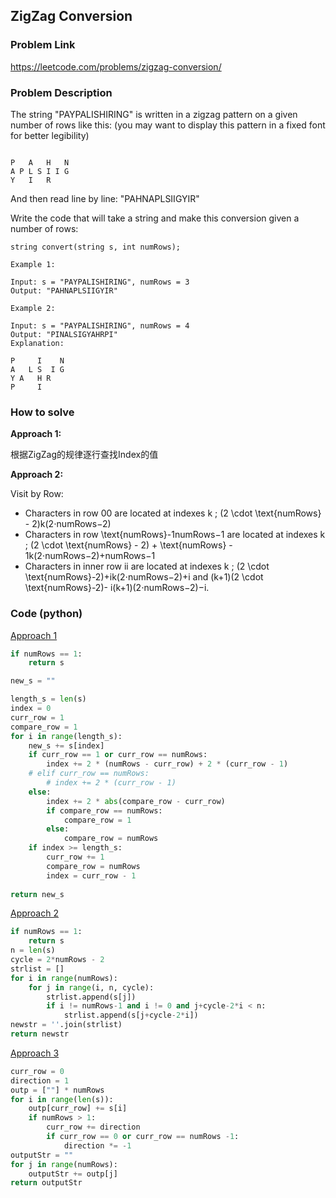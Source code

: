 ## ZigZag Conversion

### Problem Link

https://leetcode.com/problems/zigzag-conversion/

### Problem Description 

The string "PAYPALISHIRING" is written in a zigzag pattern on a given number of rows like this: (you may want to display this pattern in a fixed font for better legibility)

```

P   A   H   N
A P L S I I G
Y   I   R

```

And then read line by line: "PAHNAPLSIIGYIR"

Write the code that will take a string and make this conversion given a number of rows:

```
string convert(string s, int numRows);
```

```
Example 1:

Input: s = "PAYPALISHIRING", numRows = 3
Output: "PAHNAPLSIIGYIR"

```

```
Example 2:

Input: s = "PAYPALISHIRING", numRows = 4
Output: "PINALSIGYAHRPI"
Explanation:

P     I    N
A   L S  I G
Y A   H R
P     I

```

### How to solve 

**Approach 1:** 

根据ZigZag的规律逐行查找Index的值

**Approach 2:** 

Visit by Row:

* Characters in row 00 are located at indexes k \; (2 \cdot \text{numRows} - 2)k(2⋅numRows−2)
* Characters in row \text{numRows}-1numRows−1 are located at indexes k \; (2 \cdot \text{numRows} - 2) + \text{numRows} - 1k(2⋅numRows−2)+numRows−1
* Characters in inner row ii are located at indexes k \; (2 \cdot \text{numRows}-2)+ik(2⋅numRows−2)+i and (k+1)(2 \cdot \text{numRows}-2)- i(k+1)(2⋅numRows−2)−i.



### Code (python)

[Approach 1](https://github.com/yanray/leetcode/blob/master/medium/0006ZigZag_Conversion/0006ZigZag_Conversion1.py)

```python
if numRows == 1:
    return s

new_s = ""

length_s = len(s)
index = 0
curr_row = 1
compare_row = 1
for i in range(length_s):
    new_s += s[index]
    if curr_row == 1 or curr_row == numRows:
        index += 2 * (numRows - curr_row) + 2 * (curr_row - 1)
    # elif curr_row == numRows:
        # index += 2 * (curr_row - 1)
    else:
        index += 2 * abs(compare_row - curr_row)
        if compare_row == numRows:
            compare_row = 1
        else:
            compare_row = numRows
    if index >= length_s:
        curr_row += 1
        compare_row = numRows
        index = curr_row - 1
        
return new_s
```


[Approach 2](https://github.com/yanray/leetcode/blob/master/medium/0006ZigZag_Conversion/0006ZigZag_Conversion2.py)

```python
if numRows == 1:
    return s 
n = len(s)
cycle = 2*numRows - 2
strlist = []
for i in range(numRows):
    for j in range(i, n, cycle):
        strlist.append(s[j])
        if i != numRows-1 and i != 0 and j+cycle-2*i < n:
            strlist.append(s[j+cycle-2*i])             
newstr = ''.join(strlist)
return newstr
```

[Approach 3](https://github.com/yanray/leetcode/blob/master/medium/0006ZigZag_Conversion/0006ZigZag_Conversion3.py)

```python
curr_row = 0
direction = 1
outp = [""] * numRows
for i in range(len(s)):
    outp[curr_row] += s[i]
    if numRows > 1:
        curr_row += direction
        if curr_row == 0 or curr_row == numRows -1:
            direction *= -1
outputStr = ""
for j in range(numRows):
    outputStr += outp[j]
return outputStr
```